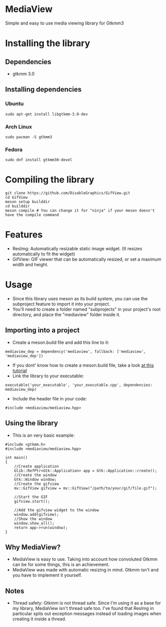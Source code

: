 # MediaView
Simple and easy to use media viewing library for Gtkmm3
# Installing the library
## Dependencies
* gtkmm 3.0

## Installing dependencies
### Ubuntu
```
sudo apt-get install libgtkmm-3.0-dev
```
### Arch Linux
```
sudo pacman -S gtkmm3
```
### Fedora
```
sudo dnf install gtkmm30-devel
```
# Compiling the library
```
git clone https://github.com/DisableGraphics/GifView.git
cd GifView
meson setup builddir
cd builddir
meson compile # You can change it for "ninja" if your meson doesn't have the compile command
```

# Features
- ResImg: Automatically resizable static image widget. (It resizes automatically to fit the widget)
- GifView: GIF viewer that can be automatically resized, or set a maximum width and height.

# Usage
* Since this library uses meson as its build system, you can use the subproject feature to import it into your project.
* You'll need to create a folder named "subprojects" in your project's root directory, and place the "mediaview" folder inside it.
## Importing into a project
* Create a meson.build file and add this line to it:
```
mediaview_dep = dependency('mediaview', fallback: ['mediaview', 'mediaview_dep'])
```
* If you dont' know how to create a meson.build file, take a look [at this tutorial](https://mesonbuild.com/Tutorial.html)
* Link the library to your executable:
```
executable('your_executable', 'your_executable.cpp', dependencies: mediaview_dep)
```
* Include the header file in your code:
```
#include <mediaview/mediaview.hpp>
```
## Using the library
* This is an very basic example:
```
#include <gtkmm.h>
#include <mediaview/mediaview.hpp>

int main()
{
    //Create application
    Glib::RefPtr<Gtk::Application> app = Gtk::Application::create();
    //Create the window
    Gtk::Window window;
    //Create the gifview
    mv::GifView gifview = mv::GifView("/path/to/your/gif/file.gif");

    //Start the GIF
    gifview.start();

    //Add the gifview widget to the window
    window.add(gifview);
    //Show the window
    window.show_all();
    return app->run(window);
}
```
## Why MediaView?
- MediaView is easy to use. Taking into account how convoluted Gtkmm can be for some things, this is an achievement.
- MediaView was made with automatic resizing in mind. Gtkmm isn't and you have to implement it yourself.

## Notes
- Thread safety: Gtkmm is not thread safe. Since I'm using it as a base for my library, MediaView isn't thread safe too. I've found that ResImg in particular spits out exception messages instead of loading images when creating it inside a thread.
